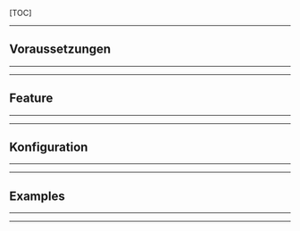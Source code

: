 
[TOC]

---

## Voraussetzungen

---



---

## Feature

---



---

## Konfiguration

---



---

## Examples

---




---

### 
